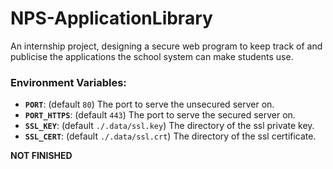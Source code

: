 # NPS-ApplicationLibrary

An internship project, designing a secure web program to keep track of and publicise the applications the school system can make students use.

### Environment Variables:

- **`PORT`**: (default `80`) The port to serve the unsecured server on.
- **`PORT_HTTPS`**: (default `443`) The port to serve the secured server on.
- **`SSL_KEY`**: (default `./.data/ssl.key`) The directory of the ssl private key.
- **`SSL_CERT`**: (default `./.data/ssl.crt`) The directory of the ssl certificate.

**NOT FINISHED**
